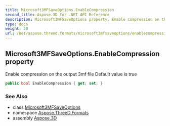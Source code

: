 ```yaml
---
title: Microsoft3MFSaveOptions.EnableCompression
second_title: Aspose.3D for .NET API Reference
description: Microsoft3MFSaveOptions property. Enable compression on the output 3mf file Default value is true
type: docs
weight: 30
url: /net/aspose.threed.formats/microsoft3mfsaveoptions/enablecompression/
---
```

## Microsoft3MFSaveOptions.EnableCompression property

Enable compression on the output 3mf file Default value is true

```csharp
public bool EnableCompression { get; set; }
```

### See Also

* class [Microsoft3MFSaveOptions](../)
* namespace [Aspose.ThreeD.Formats](../../microsoft3mfsaveoptions/)
* assembly [Aspose.3D](../../../)


